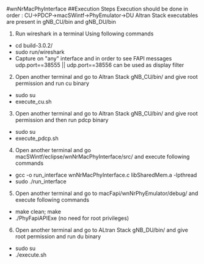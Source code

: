 #wnNrMacPhyInterface
##Execution Steps
 Execution should be done in order : CU->PDCP->macSWintf->PhyEmulator->DU
Altran Stack executables are present in gNB_CU/bin and gNB_DU/bin 
1. Run wireshark in a terminal Using following commands
* cd build-3.0.2/
* sudo run/wireshark
* Capture on "any" interface and in order to see FAPI messages udp.port==38555 || udp.port==38556 can be used as display filter
2. Open another terminal and go to Altran Stack gNB_CU/bin/ and give root permission and run cu binary
* sudo su
* execute_cu.sh
3. Open another terminal and go to Altran Stack gNB_CU/bin/ and give root permission and then run pdcp binary
* sudo su
* execute_pdcp.sh
4. Open another terminal and go macSWintf/eclipse/wnNrMacPhyInterface/src/ and execute following commands
* gcc -o run_interface wnNrMacPhyInterface.c libSharedMem.a -lpthread
* sudo ./run_interface
5. Open another terminal and go to macFapi/wnNrPhyEmulator/debug/ and execute following commands
* make clean; make
* ./PhyFapiAPIExe     (no need for root privileges)
6. Open another terminal and go to ALtran Stack gNB_DU/bin/ and give root permission and run du binary
* sudo su
* ./execute.sh 